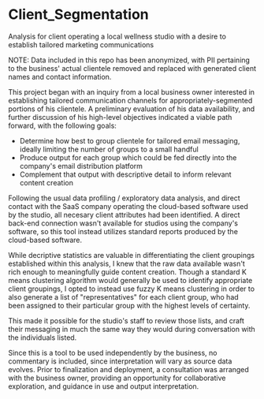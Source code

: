 # Client_Segmentation

Analysis for client operating a local wellness studio with a desire to establish tailored marketing communications 


NOTE:  Data included in this repo has been anonymized, with PII pertaining to the business' actual clientele removed and replaced with generated client names and contact information.


This project began with an inquiry from a local business owner interested in establishing tailored communication channels for appropriately-segmented portions of his clientele.  A preliminary evaluation of his data availability, and further discussion of his high-level objectives indicated a viable path forward, with the following goals:

- Determine how best to group clientele for tailored email messaging, ideally limiting the number of groups to a small handful
- Produce output for each group which could be fed directly into the company's email distribution platform
- Complement that output with descriptive detail to inform relevant content creation

Following the usual data profiling / exploratory data analysis, and direct contact with the SaaS company operating the cloud-based software used by the studio, all necesary client attributes had been identified.  A direct back-end connection wasn't available for studios using the company's software, so this tool instead utilizes standard reports produced by the cloud-based software.

While decriptive statistics are valuable in differentiating the client groupings established within this analysis, I knew that the raw data available wasn't rich enough to meaningfully guide content creation.  Though a standard K means clustering algorithm would generally be used to identify appropriate client groupings, I opted to instead use fuzzy K means clustering in order to also generate a list of "representatives" for each client group, who had been assigned to their particular group with the highest levels of certainty.  

This made it possible for the studio's staff to review those lists, and craft their messaging in much the same way they would during conversation with the individuals listed.

Since this is a tool to be used independently by the business, no commentary is included, since interpretation will vary as source data evolves.  Prior to finalization and deployment, a consultation was arranged with the business owner, providing an opportunity for collaborative exploration, and guidance in use and output interpretation.


